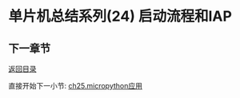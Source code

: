 # 单片机总结系列(24) 启动流程和IAP

## 下一章节

[返回目录](./../README.md)

直接开始下一小节: [ch25.micropython应用](./ch25.micropython.md)
